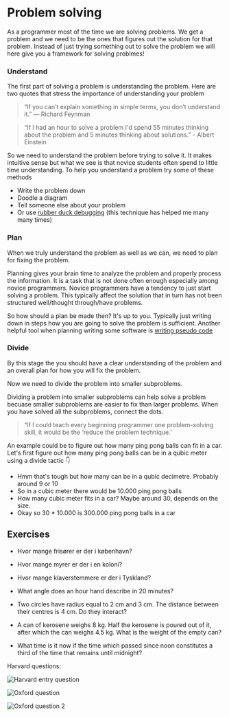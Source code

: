 # Problem solving

As a programmer most of the time we are solving problems. We get a problem and we need to be the ones that figures out the solution for that problem. Instead of just trying something out to solve the problem we will here give you a framework for solving problmes!



### Understand

The first part of solving a problem is understanding the problem. Here are two quotes that stress the importance of understanding your problem

> “If you can’t explain something in simple terms, you don’t understand it.” — Richard Feynman



> “If I had an hour to solve a problem I'd spend 55 minutes thinking about the problem and 5 minutes thinking about solutions.” - Albert Einstein

So we need to understand the problem before trying to solve it. It makes intuitive sense but what we see is that novice students often spend to little time understanding. To help you understand a problem try some of these methods

- Write the problem down
- Doodle a diagram
- Tell someone else about your problem
- Or use [rubber duck debugging](https://en.wikipedia.org/wiki/Rubber_duck_debugging) (this technique has helped me many many times)



### Plan

When we truly understand the problem as well as we can, we need to plan for fixing the problem. 

Planning gives your brain time to analyze the problem and properly process the information. It is a task that is not done often enough especially among novice programmers. Novice programmers have a tendency to just start solving a problem. This typically affect the solution that in turn has not been structured well/thought through/have problems.

So how should a plan be made then? It's up to you. Typically just writing down in steps how you are going to solve the problem is sufficient. Another helpful tool when planning writing some software is [writing pseudo code](https://www.geeksforgeeks.org/how-to-write-a-pseudo-code/) 



### Divide

By this stage the you should have a clear understanding of the problem and an overall plan for how you will fix the problem. 

Now we need to divide the problem into smaller subproblems.

Dividing a problem into smaller subproblems can help solve a problem becuase smaller subproblems are easier to fix than larger problems. When you have solved all the subproblems, connect the dots. 

> “If I could teach every beginning programmer one problem-solving skill, it would be the ‘reduce the problem technique.’

An example could be to figure out how many ping pong balls can fit in a car. Let's first figure out how many ping pong balls can be in a qubic meter using a divide tactic 👇

- Hmm that's tough but how many can be in a qubic decimetre. Probably around 9 or 10
- So in a cubic meter there would be 10.000 ping pong balls
- How many cubic meter fits in a car? Maybe around 30, depends on the size.
- Okay so 30 * 10.000 is 300.000 ping pong balls in a car





## Exercises

- Hvor mange frisører er der i københavn?
- Hvor mange myrer er der i en koloni?
- Hvor mange klaverstemmere er der i Tyskland?

- What angle does an hour hand describe in 20 minutes?
- Two circles have radius equal to 2 cm and 3 cm. The distance between their centres is 4 cm. Do they interact?
- A can of kerosene weighs 8 kg. Half the kerosene is poured out of it, after which the can weighs 4.5 kg. What is the weight of the empty can? 
- What time is it now if the time which passed since noon constitutes a third of the time that remains until midnight?



Harvard questions:

![Harvard entry question](../../assets/harvard-entry-question.png)



![Oxford question](../../assets/oxford-questions-1.png)



![Oxford question 2](../../assets/oxford-question-3.png)

